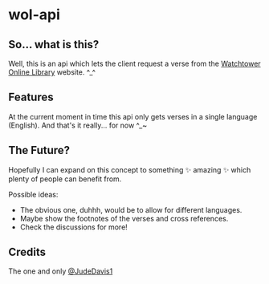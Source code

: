 # wol-api

## So... what is this?

Well, this is an api which lets the client request a verse from the [Watchtower Online Library](https://wol.jw.org/en/wol/h/r1/lp-e) website. ^_^

## Features

At the current moment in time this api only gets verses in a single language (English).
And that's it really... for now ^_~

## The Future?

Hopefully I can expand on this concept to something ✨ amazing ✨ which plenty of people can benefit from.

Possible ideas:

- The obvious one, duhhh, would be to allow for different languages.
- Maybe show the footnotes of the verses and cross references.
- Check the discussions for more!

## Credits

The one and only [@JudeDavis1](https://github.com/JudeDavis1)
